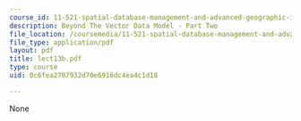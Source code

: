 ```yaml
---
course_id: 11-521-spatial-database-management-and-advanced-geographic-information-systems-spring-2003
description: Beyond The Vector Data Model - Part Two
file_location: /coursemedia/11-521-spatial-database-management-and-advanced-geographic-information-systems-spring-2003/0c6fea2787932d70e6916dc4ea4c1d18_lect13b.pdf
file_type: application/pdf
layout: pdf
title: lect13b.pdf
type: course
uid: 0c6fea2787932d70e6916dc4ea4c1d18

---
```

None